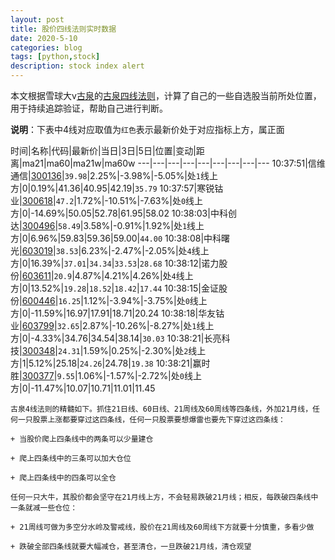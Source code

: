 ```yaml
---
layout: post
title: 股价四线法则实时数据
date: 2020-5-10
categories: blog
tags: [python,stock]
description: stock index alert
---
```



本文根据雪球大v[古泉](https://xueqiu.com/u/7148646888)的[古泉四线法则](https://xueqiu.com/7148646888/130498192)，计算了自己的一些自选股当前所处位置，用于持续追踪验证，帮助自己进行判断。

**说明**：下表中4线对应取值为`红色`表示最新价处于对应指标上方，属正面

时间|名称|代码|最新价|当日|3日|5日|位置|变动|距离|ma21|ma60|ma21w|ma60w
---|---|---|---|---|---|---|---|---
10:37:51|信维通信|[300136](https://xueqiu.com/S/SZ300136)|`39.98`|2.25%|-3.98%|-5.05%|处`1`线上方|0|0.19%|41.36|40.95|42.19|`35.79`
10:37:57|寒锐钴业|[300618](https://xueqiu.com/S/SZ300618)|`47.2`|1.72%|-10.51%|-7.63%|处`0`线上方|0|-14.69%|50.05|52.78|61.95|58.02
10:38:03|中科创达|[300496](https://xueqiu.com/S/SZ300496)|`58.49`|3.58%|-0.91%|1.92%|处`1`线上方|0|6.96%|59.83|59.36|59.00|`44.00`
10:38:08|中科曙光|[603019](https://xueqiu.com/S/SH603019)|`38.53`|6.23%|-2.47%|-2.05%|处`4`线上方|0|16.39%|`37.01`|`34.34`|`33.53`|`28.68`
10:38:12|诺力股份|[603611](https://xueqiu.com/S/SH603611)|`20.9`|4.87%|4.21%|4.26%|处`4`线上方|0|13.52%|`19.28`|`18.52`|`18.42`|`17.44`
10:38:15|金证股份|[600446](https://xueqiu.com/S/SH600446)|`16.25`|1.12%|-3.94%|-3.75%|处`0`线上方|0|-11.59%|16.97|17.91|18.71|20.24
10:38:18|华友钴业|[603799](https://xueqiu.com/S/SH603799)|`32.65`|2.87%|-10.26%|-8.27%|处`1`线上方|0|-4.33%|34.76|34.54|38.14|`30.03`
10:38:21|长亮科技|[300348](https://xueqiu.com/S/SZ300348)|`24.31`|1.59%|0.25%|-2.30%|处`2`线上方|1|5.12%|25.18|`24.26`|24.78|`19.38`
10:38:21|赢时胜|[300377](https://xueqiu.com/S/SZ300377)|`9.55`|1.06%|-1.57%|-2.72%|处`0`线上方|0|-11.47%|10.07|10.71|11.01|11.45

```
古泉4线法则的精髓如下。抓住21日线、60日线、21周线及60周线等四条线，外加21月线，任何一只股票上涨都要穿过这四条线，任何一只股票要想爆雷也要先下穿过这四条线：

+ 当股价爬上四条线中的两条可以少量建仓

+ 爬上四条线中的三条可以加大仓位

+ 爬上四条线中的四条可以全仓

任何一只大牛，其股价都会坚守在21月线上方，不会轻易跌破21月线；相反，每跌破四条线中一条就减一些仓位：

+ 21周线可做为多空分水岭及警戒线，股价在21周线及60周线下方就要十分慎重，多看少做

+ 跌破全部四条线就要大幅减仓，甚至清仓，一旦跌破21月线，清仓观望
```